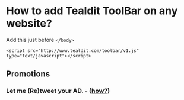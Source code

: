 # How to add Tealdit ToolBar on any website?

Add this just before `</body>`

```
<script src="http://www.tealdit.com/toolbar/v1.js" type="text/javascript"></script>
```


## Promotions

### Let me (Re)tweet your AD. -  ([how?](https://www.seoclerk.com/linkin/1228/Webmaster/1728/dbashyal))
